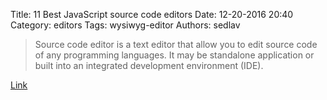 Title: 11 Best JavaScript source code editors
Date: 12-20-2016 20:40
Category: editors
Tags: wysiwyg-editor
Authors: sedlav

> Source code editor is a text editor that allow you to edit source code of any programming languages. It may be standalone application or built into an integrated development environment (IDE).

[Link](http://blog.dreamcss.com/wysiwyg-editor/javascript-source-code-editors/)
